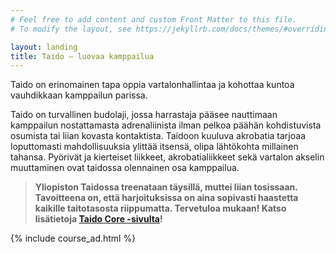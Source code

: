 ```yaml
---
# Feel free to add content and custom Front Matter to this file.
# To modify the layout, see https://jekyllrb.com/docs/themes/#overriding-theme-defaults

layout: landing
title: Taido — luovaa kamppailua
---
```


Taido on erinomainen tapa oppia vartalonhallintaa ja kohottaa
kuntoa vauhdikkaan kamppailun parissa.

Taido on turvallinen budolaji, jossa harrastaja pääsee
nauttimaan kamppailun nostattamasta adrenaliinista ilman
pelkoa päähän kohdistuvista osumista tai liian kovasta
kontaktista. Taidoon kuuluva akrobatia tarjoaa loputtomasti
mahdollisuuksia ylittää itsensä, olipa lähtökohta millainen
tahansa. Pyörivät ja kierteiset liikkeet, akrobatialiikkeet sekä
vartalon akselin muuttaminen ovat taidossa olennainen
osa kamppailua.


> **Yliopiston Taidossa treenataan täysillä, muttei liian
> tosissaan. Tavoitteena on, että harjoituksissa on aina
> sopivasti haastetta kaikille taitotasosta riippumatta.
> Tervetuloa mukaan! Katso lisätietoja 
> [Taido Core -sivulta](/aloita-taido/taido-core)!**



{% include course_ad.html %}

